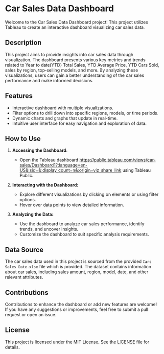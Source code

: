 # Car Sales Data Dashboard

Welcome to the Car Sales Data Dashboard project! This project utilizes Tableau to create an interactive dashboard visualizing car sales data.

## Description

This project aims to provide insights into car sales data through visualization. The dashboard presents various key metrics and trends related to Year to date(YTD) Total Sales, YTD Average Price, YTD Cars Sold, sales by region, top-selling models, and more.
By analyzing these visualizations, users can gain a better understanding of the car sales performance and make informed decisions.

## Features

- Interactive dashboard with multiple visualizations.
- Filter options to drill down into specific regions, models, or time periods.
- Dynamic charts and graphs that update in real-time.
- Intuitive user interface for easy navigation and exploration of data.

## How to Use

1. **Accessing the Dashboard:**
   - Open the Tableau dashboard https://public.tableau.com/views/car-sales/Dashboard1?:language=en-US&:sid=&:display_count=n&:origin=viz_share_link using Tableau Public.

2. **Interacting with the Dashboard:**
   - Explore different visualizations by clicking on elements or using filter options.
   - Hover over data points to view detailed information.

3. **Analyzing the Data:**
   - Use the dashboard to analyze car sales performance, identify trends, and uncover insights.
   - Customize the dashboard to suit specific analysis requirements.

## Data Source

The car sales data used in this project is sourced from the provided `Cars Sales Date.xlsx` file which is provided. The dataset contains information about car sales, including sales amount, region, model, date, and other relevant attributes.


## Contributions

Contributions to enhance the dashboard or add new features are welcome! If you have any suggestions or improvements, feel free to submit a pull request or open an issue.

## License

This project is licensed under the MIT License. See the [LICENSE](LICENSE) file for details.
